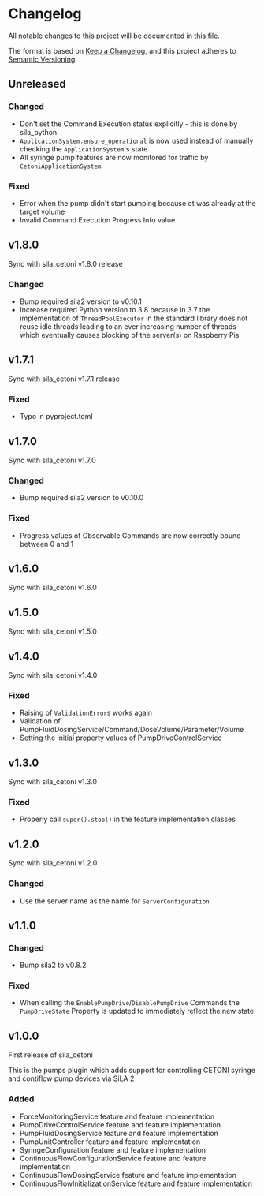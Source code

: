 # Changelog

All notable changes to this project will be documented in this file.

The format is based on [Keep a Changelog](https://keepachangelog.com/en/1.0.0/), and this project adheres
to [Semantic Versioning](https://semver.org/spec/v2.0.0.html).

<!--
Types of changes

    `Added` for new features.
    `Changed` for changes in existing functionality.
    `Deprecated` for soon-to-be removed features.
    `Removed` for now removed features.
    `Fixed` for any bug fixes.
    `Security` in case of vulnerabilities.
-->

## Unreleased

### Changed

- Don't set the Command Execution status explicitly - this is done by sila_python
- `ApplicationSystem.ensure_operational` is now used instead of manually checking the `ApplicationSystem`'s state
- All syringe pump features are now monitored for traffic by `CetoniApplicationSystem`

### Fixed

- Error when the pump didn't start pumping because ot was already at the target volume
- Invalid Command Execution Progress Info value

## v1.8.0

Sync with sila_cetoni v1.8.0 release

### Changed

- Bump required sila2 version to v0.10.1
- Increase required Python version to 3.8 because in 3.7 the implementation of `ThreadPoolExecutor` in the standard library does not reuse idle threads leading to an ever increasing number of threads which eventually causes blocking of the server(s) on Raspberry Pis

## v1.7.1

Sync with sila_cetoni v1.7.1 release

### Fixed

- Typo in pyproject.toml

## v1.7.0

Sync with sila_cetoni v1.7.0

### Changed

- Bump required sila2 version to v0.10.0

### Fixed

- Progress values of Observable Commands are now correctly bound between 0 and 1

## v1.6.0

Sync with sila_cetoni v1.6.0

## v1.5.0

Sync with sila_cetoni v1.5.0

## v1.4.0

Sync with sila_cetoni v1.4.0

### Fixed

- Raising of `ValidationError`s works again
- Validation of PumpFluidDosingService/Command/DoseVolume/Parameter/Volume
- Setting the initial property values of PumpDriveControlService

## v1.3.0

Sync with sila_cetoni v1.3.0

### Fixed

- Properly call `super().stop()` in the feature implementation classes

## v1.2.0

Sync with sila_cetoni v1.2.0

### Changed

- Use the server name as the name for `ServerConfiguration`

## v1.1.0

### Changed

- Bump sila2 to v0.8.2

### Fixed

- When calling the `EnablePumpDrive`/`DisablePumpDrive` Commands the `PumpDriveState` Property is updated to immediately
  reflect the new state

## v1.0.0

First release of sila_cetoni

This is the pumps plugin which adds support for controlling CETONI syringe and contiflow pump devices via SiLA 2

### Added

- ForceMonitoringService feature and feature implementation
- PumpDriveControlService feature and feature implementation
- PumpFluidDosingService feature and feature implementation
- PumpUnitController feature and feature implementation
- SyringeConfiguration feature and feature implementation
- ContinuousFlowConfigurationService feature and feature implementation
- ContinuousFlowDosingService feature and feature implementation
- ContinuousFlowInitializationService feature and feature implementation
